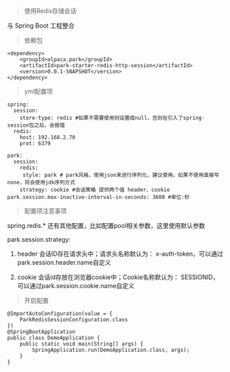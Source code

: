 > 使用Redis存储会话

与 Spring Boot 工程整合

> 依赖包

```
<dependency>
    <groupId>alpaca.park</groupId>
    <artifactId>park-starter-redis-http-session</artifactId>
    <version>0.0.1-SNAPSHOT</version>
</dependency>
```

> yml配置项

```
spring:
  session:
    store-type: redis #如果不需要使用则设置成null，否则在引入了spring-session包之后，会报错
  redis:
    host: 192.168.2.70
    prot: 6379

park:
  session:
    redis:
     style: park # park风格，使用json来进行序列化，建议使用。如果不使用直接写none，将会使用jdk序列方式
    strategy: cookie #会话策略 提供两个值 header、cookie
park.session.max-inactive-interval-in-seconds: 3600 #单位:秒
```

> 配置项注意事项

spring.redis.\* 还有其他配置，比如配置pool相关参数，这里使用默认参数

park.session.strategy:

1. header 会话ID存在请求头中；请求头名称默认为： x-auth-token，可以通过park.session.header.name自定义

2. cookie 会话id存放在浏览器cookie中；Cookie名称默认为： SESSIONID，可以通过park.session.cookie.name自定义

> 开启配置

```
@ImportAutoConfiguration(value = {
    ParkRedisSessionConfiguration.class
})
@SpringBootApplication
public class DemoApplication {
    public static void main(String[] args) {
        SpringApplication.run(DemoApplication.class, args);
    }
}
```





